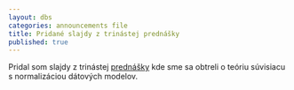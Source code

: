 ```yaml
---
layout: dbs
categories: announcements file
title: Pridané slajdy z trinástej prednášky
published: true
---
```

Pridal som slajdy z trinástej [prednášky](/lectures/#normalization) kde sme sa obtreli o teóriu súvisiacu s normalizáciou dátových modelov.
